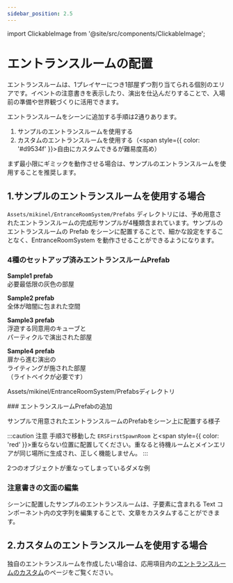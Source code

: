 ```yaml
---
sidebar_position: 2.5
---
```


import ClickableImage from '@site/src/components/ClickableImage';

# エントランスルームの配置

エントランスルームは、1プレイヤーにつき1部屋ずつ割り当てられる個別のエリアです。イベントの注意書きを表示したり、演出を仕込んだりすることで、入場前の準備や世界観づくりに活用できます。

エントランスルームをシーンに追加する手順は2通りあります。
1. サンプルのエントランスルームを使用する
2. カスタムのエントランスルームを使用する（<span style={{ color: '#d9534f' }}>自由にカスタムできるが難易度高め</span>）

まず最小限にギミックを動作させる場合は、サンプルのエントランスルームを使用することを推奨します。

## 1.サンプルのエントランスルームを使用する場合

`Assets/mikinel/EntranceRoomSystem/Prefabs` ディレクトリには、予め用意されたエントランスルームの完成形サンプルが4種類含まれています。サンプルのエントランスルームの Prefab をシーンに配置することで、細かな設定をすることなく、EntranceRoomSystem を動作させることができるようになります。

### 4種のセットアップ済みエントランスルームPrefab

<div className="row sample-room-gallery">
  <div className="col col--3 sample-room-gallery__item">
    <ClickableImage src="/img/ers-room-sample-1.png" alt="ERSEntranceRoom Sample1" />
    <p className="sample-room-gallery__caption"><strong>Sample1 prefab</strong><br />必要最低限の灰色の部屋</p>
  </div>
  <div className="col col--3 sample-room-gallery__item">
    <ClickableImage src="/img/ers-room-sample-2.png" alt="ERSEntranceRoom Sample2" />
    <p className="sample-room-gallery__caption"><strong>Sample2 prefab</strong><br />全体が暗闇に包まれた空間</p>
  </div>
  <div className="col col--3 sample-room-gallery__item">
    <ClickableImage src="/img/ers-room-sample-3.png" alt="ERSEntranceRoom Sample3" />
    <p className="sample-room-gallery__caption"><strong>Sample3 prefab</strong><br />浮遊する同意用のキューブと<br />パーティクルで演出された部屋</p>
  </div>
  <div className="col col--3 sample-room-gallery__item">
    <ClickableImage src="/img/ers-room-sample-4.png" alt="ERSEntranceRoom Sample4" />
    <p className="sample-room-gallery__caption"><strong>Sample4 prefab</strong><br />扉から進む演出の<br />ライティングが施された部屋<br />（ライトベイクが必要です）</p>
  </div>
</div>

<ClickableImage src="/img/ers-entrance-room-sample-prefabs.png" alt="ERSEntranceRoom サンプルPrefab一覧" />
<p style={{ textAlign: 'center' }}>Assets/mikinel/EntranceRoomSystem/Prefabsディレクトリ</p>
### エントランスルームPrefabの追加
<ClickableImage src="/img/sample-entrance-room-add.png" alt="Sample1のPrefabをシーンに追加する方法" />
<p style={{ textAlign: 'center' }}>サンプルで用意されたエントランスルームのPrefabをシーン上に配置する様子</p>

:::caution 注意
手順3で移動した `ERSFirstSpawnRoom` と<span style={{ color: 'red' }}>重ならない位置</span>に配置してください。重なると待機ルームとメインエリアが同じ場所に生成され、正しく機能しません。
:::

<ClickableImage src="/img/first-room-entrance-room-overlap.png" alt="ERSFirstSpawnRoom と ERSEntranceRoom が重なっている例（NG）" />
<p style={{ textAlign: 'center' }}>2つのオブジェクトが重なってしまっているダメな例</p>

### 注意書きの文面の編集

シーンに配置したサンプルのエントランスルームは、子要素に含まれる Text コンポーネント内の文字列を編集することで、文章をカスタムすることができます。

<ClickableImage src="/img/custom-sample-entrance-room-text.png" alt="サンプルエントランスルームのテキスト編集例" />

## 2.カスタムのエントランスルームを使用する場合

独自のエントランスルームを作成したい場合は、応用項目内の[エントランスルームのカスタム](custom-entrance-room.md)のページをご覧ください。
